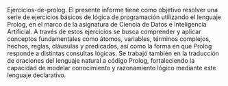 Ejercicios-de-prolog.
El presente informe tiene como objetivo resolver una serie de ejercicios básicos de lógica de programación utilizando el lenguaje Prolog, en el marco de la asignatura de Ciencia de Datos e Inteligencia Artificial.
 A través de estos ejercicios se busca comprender y aplicar conceptos fundamentales como átomos, variables, términos complejos, hechos, reglas, cláusulas y predicados, así como la forma en que Prolog responde a distintas consultas lógicas. 
Se trabajó también en la traducción de oraciones del lenguaje natural a código Prolog, fortaleciendo la capacidad de modelar conocimiento y razonamiento lógico mediante este lenguaje declarativo.

